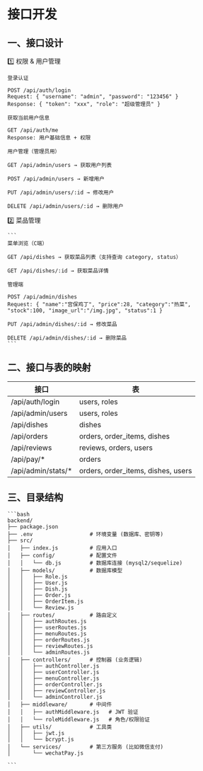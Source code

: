 # 接口开发

## 一、接口设计

1️⃣ 权限 & 用户管理

    登录认证

    POST /api/auth/login
    Request: { "username": "admin", "password": "123456" }
    Response: { "token": "xxx", "role": "超级管理员" }

    获取当前用户信息

    GET /api/auth/me
    Response: 用户基础信息 + 权限

    用户管理（管理员用）

    GET /api/admin/users → 获取用户列表

    POST /api/admin/users → 新增用户

    PUT /api/admin/users/:id → 修改用户

    DELETE /api/admin/users/:id → 删除用户
    

2️⃣ 菜品管理

    ```
    菜单浏览（C端）

    GET /api/dishes → 获取菜品列表（支持查询 category, status）

    GET /api/dishes/:id → 获取菜品详情

    管理端

    POST /api/admin/dishes
    Request: { "name":"宫保鸡丁", "price":28, "category":"热菜", "stock":100, "image_url":"/img.jpg", "status":1 }

    PUT /api/admin/dishes/:id → 修改菜品

    DELETE /api/admin/dishes/:id → 删除菜品
    ```

## 二、接口与表的映射

| 接口                  | 表                                   |
| ------------------- | ----------------------------------- |
| /api/auth/login     | users, roles                        |
| /api/admin/users    | users, roles                        |
| /api/dishes         | dishes                              |
| /api/orders         | orders, order\_items, dishes        |
| /api/reviews        | reviews, orders, users              |
| /api/pay/\*         | orders                              |
| /api/admin/stats/\* | orders, order\_items, dishes, users |

## 三、目录结构

    ```bash
    backend/
    ├── package.json
    ├── .env                  # 环境变量 (数据库、密钥等)
    ├── src/
    │   ├── index.js          # 应用入口
    │   ├── config/           # 配置文件
    │   │   └── db.js         # 数据库连接 (mysql2/sequelize)
    │   ├── models/           # 数据库模型
    │   │   ├── Role.js
    │   │   ├── User.js
    │   │   ├── Dish.js
    │   │   ├── Order.js
    │   │   ├── OrderItem.js
    │   │   └── Review.js
    │   ├── routes/           # 路由定义
    │   │   ├── authRoutes.js
    │   │   ├── userRoutes.js
    │   │   ├── menuRoutes.js
    │   │   ├── orderRoutes.js
    │   │   ├── reviewRoutes.js
    │   │   └── adminRoutes.js
    │   ├── controllers/      # 控制器 (业务逻辑)
    │   │   ├── authController.js
    │   │   ├── userController.js
    │   │   ├── menuController.js
    │   │   ├── orderController.js
    │   │   ├── reviewController.js
    │   │   └── adminController.js
    │   ├── middleware/       # 中间件
    │   │   ├── authMiddleware.js   # JWT 验证
    │   │   └── roleMiddleware.js   # 角色/权限验证
    │   ├── utils/            # 工具类
    │   │   ├── jwt.js
    │   │   └── bcrypt.js
    │   └── services/         # 第三方服务 (比如微信支付)
    │       └── wechatPay.js

    ```

